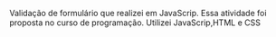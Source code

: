 Validação de formulário que realizei em JavaScrip. Essa atividade foi proposta no curso de programação.
Utilizei JavaScrip,HTML e CSS
